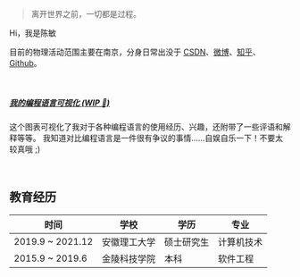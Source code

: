 > 离开世界之前，一切都是过程。

Hi，我是陈敏

目前的物理活动范围主要在南京，分身日常出没于 [CSDN](https://blog.csdn.net/pentiumCM)、[微博](https://weibo.com/pentiumCM)、[知乎]()、[Github](https://github.com/pentiumCM)。

<br>

##### [我的编程语言可视化 (WIP 🚧)]()

这个图表可视化了我对于各种编程语言的使用经历、兴趣，还附带了一些评语和解释等等。 我知道对比编程语言是一件很有争议的事情……自娱自乐一下！不要太较真哦 ;)

<br>


## 教育经历

| 时间 | 学校 | 学历 | 专业 |
|-|-|-|-|
| 2019.9 ~ 2021.12| 安徽理工大学 | 硕士研究生 |计算机技术|
| 2015.9 ~ 2019.6 | 金陵科技学院| 本科 | 软件工程 |

